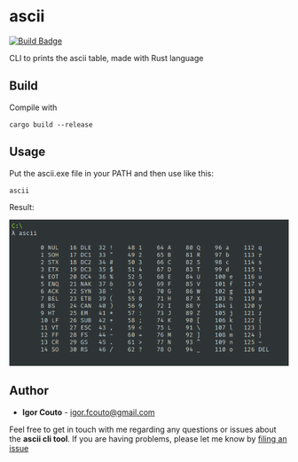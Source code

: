 # ascii

[![Build Badge](https://github.com/igor-couto/myrepo/actions/workflows/build.yml/badge.svg)](https://github.com/igor-couto/myrepo/actions/workflows/build.yml)

CLI to prints the ascii table, made with Rust language

## Build

Compile with
```
cargo build --release
```

## Usage

Put the ascii.exe file in your PATH and then use like this:

```bash
ascii
```

Result:

![](https://github.com/igor-couto/images/blob/main/rust_ascii/screenshot.png)


## Author

- **Igor Couto** - [igor.fcouto@gmail.com](mailto:igor.fcouto@gmail.com)

Feel free to get in touch with me regarding any questions or issues about the **ascii cli tool**.
If you are having problems, please let me know by [filing an issue](https://github.com/igor-couto/rust-ascii/issues)
